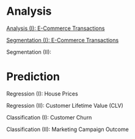 
# Analysis

[Analysis (I): E-Commerce Transactions](https://alexpaine.github.io/portfolio/Transaction_Data_Part_1.html)

[Segmentation (I): E-Commerce Transactions](https://alexpaine.github.io/portfolio/Transaction_Data_Part_2.html)

Segmentation (II): 

# Prediction

Regression (I): House Prices

Regression (II): Customer Lifetime Value (CLV)

Classification (I): Customer Churn

Classification (II): Marketing Campaign Outcome
